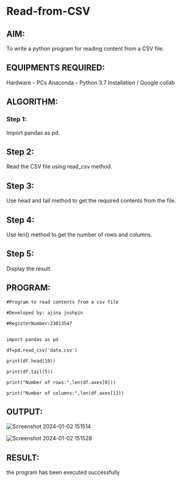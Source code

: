 # Read-from-CSV

## AIM:

To write a python program for reading content from a CSV file.

## EQUIPMENTS REQUIRED:
Hardware – PCs
Anaconda – Python 3.7 Installation / Google collab
## ALGORITHM:
### Step 1:
Import pandas as pd.

## Step 2:
Read the CSV file using read_csv method.

## Step 3:
Use head and tail method to get the required contents from the file.

## Step 4:
Use len() method to get the number of rows and columns.

## Step 5:
Display the result.
## PROGRAM:
```
#Program to read contents from a csv file

#Developed by: ajina joshpin

#RegisterNumber:23013547


import pandas as pd

df=pd.read_csv('data.csv')

print(df.head(10))

print(df.tail(5))

print("Number of rows:",len(df.axes[0]))

print("Number of columns:",len(df.axes[1]))

```

## OUTPUT:
![Screenshot 2024-01-02 151514](https://github.com/ajinajoshpin/Read-from-CSV/assets/148514578/c07c081e-0982-4c40-ba7d-5bd632f68412)

![Screenshot 2024-01-02 151528](https://github.com/ajinajoshpin/Read-from-CSV/assets/148514578/4b3692a3-f107-40c3-9001-fc575922dd93)


## RESULT:
the program has been executed successfully

